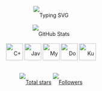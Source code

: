 <div align="center" style="padding-top: 20px; line-height: 50px;"">
  <br/>
  <img src="https://readme-typing-svg.herokuapp.com?font=Bebas+Neue&pause=1000&width=1100&lines=Welcome+to+my+profile!&center=true&color=990000&size=35" alt="Typing SVG" />
  <br/>
  <img src="https://github-readme-stats.vercel.app/api/top-langs/?username=99De&theme=monokai&show_icons=true&hide_border=true&layout=compact" alt="GitHub Stats"/>
  <br/>
  <img src="https://techstack-generator.vercel.app/cpp-icon.svg" alt="C++" width="45" height="45" />
  <img src="https://techstack-generator.vercel.app/java-icon.svg" alt="Java" width="45" height="45" />
  <img src="https://techstack-generator.vercel.app/mysql-icon.svg" alt="MySQL" width="45" height="45" />
  <img src="https://techstack-generator.vercel.app/docker-icon.svg" alt="Docker" width="45" height="45" />  
  <img src="https://techstack-generator.vercel.app/kubernetes-icon.svg" alt="Kubernetes" width="45" height="45" />
  <br/>
  <p align="center">
    <a href="https://github.com/99de?tab=repositories&sort=stargazers">
      <img alt="Total stars" title="Total stars on GitHub" src="https://custom-icon-badges.demolab.com/github/stars/99de?color=000000&style=for-the-badge&labelColor=000000&logo=star"/></a>
    <a href="https://github.com/99de?tab=followers">
      <img alt="Followers" title="Follow me on Github" src="https://custom-icon-badges.demolab.com/github/followers/99de?color=000000&labelColor=000000&style=for-the-badge&logo=person-add&label=Followers&logoColor=white"/></a>
  </p>
